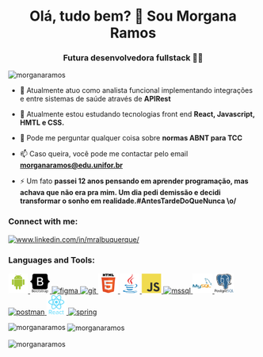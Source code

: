 <h1 align="center"> Olá, tudo bem? 👋 Sou Morgana Ramos</h1>
<h3 align="center">Futura desenvolvedora fullstack 👨‍💻 </h3>

<p align="left"> <img src="https://komarev.com/ghpvc/?username=morganaramos&label=Profile%20views&color=0e75b6&style=flat" alt="morganaramos" /> </p>

- 🔭 Atualmente atuo como analista funcional implementando integrações e entre sistemas de saúde através de **APIRest**

- 🌱 Atualmente estou estudando tecnologias front end **React, Javascript, HMTL e CSS.**

- 💬 Pode me perguntar qualquer coisa sobre **normas ABNT para TCC**

- 📫 Caso queira, você pode me contactar pelo email **morganaramos@edu.unifor.br**

- ⚡ Um fato **passei 12 anos pensando em aprender programação, mas achava que não era pra mim. Um dia pedi demissão e decidi transformar o sonho em realidade.#AntesTardeDoQueNunca \o/**

<h3 align="left">Connect with me:</h3>
<p align="left">
<a href="https://linkedin.com/in/www.linkedin.com/in/mralbuquerque/" target="blank"><img align="center" src="https://raw.githubusercontent.com/rahuldkjain/github-profile-readme-generator/master/src/images/icons/Social/linked-in-alt.svg" alt="www.linkedin.com/in/mralbuquerque/" height="30" width="40" /></a>
</p>

<h3 align="left">Languages and Tools:</h3>
<p align="left"> <a href="https://developer.android.com" target="_blank" rel="noreferrer"> <img src="https://raw.githubusercontent.com/devicons/devicon/master/icons/android/android-original-wordmark.svg" alt="android" width="40" height="40"/> </a> <a href="https://getbootstrap.com" target="_blank" rel="noreferrer"> <img src="https://raw.githubusercontent.com/devicons/devicon/master/icons/bootstrap/bootstrap-plain-wordmark.svg" alt="bootstrap" width="40" height="40"/> </a> <a href="https://www.figma.com/" target="_blank" rel="noreferrer"> <img src="https://www.vectorlogo.zone/logos/figma/figma-icon.svg" alt="figma" width="40" height="40"/> </a> <a href="https://git-scm.com/" target="_blank" rel="noreferrer"> <img src="https://www.vectorlogo.zone/logos/git-scm/git-scm-icon.svg" alt="git" width="40" height="40"/> </a> <a href="https://www.w3.org/html/" target="_blank" rel="noreferrer"> <img src="https://raw.githubusercontent.com/devicons/devicon/master/icons/html5/html5-original-wordmark.svg" alt="html5" width="40" height="40"/> </a> <a href="https://www.java.com" target="_blank" rel="noreferrer"> <img src="https://raw.githubusercontent.com/devicons/devicon/master/icons/java/java-original.svg" alt="java" width="40" height="40"/> </a> <a href="https://developer.mozilla.org/en-US/docs/Web/JavaScript" target="_blank" rel="noreferrer"> <img src="https://raw.githubusercontent.com/devicons/devicon/master/icons/javascript/javascript-original.svg" alt="javascript" width="40" height="40"/> </a> <a href="https://www.microsoft.com/en-us/sql-server" target="_blank" rel="noreferrer"> <img src="https://www.svgrepo.com/show/303229/microsoft-sql-server-logo.svg" alt="mssql" width="40" height="40"/> </a> <a href="https://www.mysql.com/" target="_blank" rel="noreferrer"> <img src="https://raw.githubusercontent.com/devicons/devicon/master/icons/mysql/mysql-original-wordmark.svg" alt="mysql" width="40" height="40"/> </a> <a href="https://www.postgresql.org" target="_blank" rel="noreferrer"> <img src="https://raw.githubusercontent.com/devicons/devicon/master/icons/postgresql/postgresql-original-wordmark.svg" alt="postgresql" width="40" height="40"/> </a> <a href="https://postman.com" target="_blank" rel="noreferrer"> <img src="https://www.vectorlogo.zone/logos/getpostman/getpostman-icon.svg" alt="postman" width="40" height="40"/> </a> <a href="https://reactjs.org/" target="_blank" rel="noreferrer"> <img src="https://raw.githubusercontent.com/devicons/devicon/master/icons/react/react-original-wordmark.svg" alt="react" width="40" height="40"/> </a> <a href="https://spring.io/" target="_blank" rel="noreferrer"> <img src="https://www.vectorlogo.zone/logos/springio/springio-icon.svg" alt="spring" width="40" height="40"/> </a> </p>

<p><img align="left" src="https://github-readme-stats.vercel.app/api/top-langs?username=morganaramos&show_icons=true&locale=en&layout=compact" alt="morganaramos" /></p>

<p>&nbsp;<img align="center" src="https://github-readme-stats.vercel.app/api?username=morganaramos&show_icons=true&locale=en" alt="morganaramos" /></p>

<p><img align="center" src="https://github-readme-streak-stats.herokuapp.com/?user=morganaramos&" alt="morganaramos" /></p>









